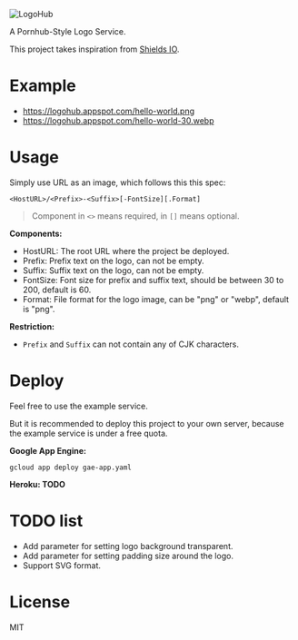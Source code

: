 ![LogoHub](https://logohub.appspot.com/Logo-Hub-36-white.png)

A Pornhub-Style Logo Service.

This project takes inspiration from [Shields IO](https://shields.io/).

# Example

* https://logohub.appspot.com/hello-world.png
* https://logohub.appspot.com/hello-world-30.webp

# Usage

Simply use URL as an image, which follows this this spec: 

```
<HostURL>/<Prefix>-<Suffix>[-FontSize][.Format]
```

> Component in `<>` means required, in `[]` means optional.

**Components:**

* HostURL: The root URL where the project be deployed.
* Prefix: Prefix text on the logo, can not be empty.
* Suffix: Suffix text on the logo, can not be empty.
* FontSize: Font size for prefix and suffix text, should be between 30 to 200, default is 60.
* Format: File format for the logo image, can be "png" or "webp", default is "png".

**Restriction:**

* `Prefix` and `Suffix` can not contain any of CJK characters.

# Deploy

Feel free to use the example service. 

But it is recommended to deploy this project to your own server, because the example service is under a free quota. 

**Google App Engine:**

```shell script
gcloud app deploy gae-app.yaml
```

**Heroku: TODO**

# TODO list

* Add parameter for setting logo background transparent.
* Add parameter for setting padding size around the logo.
* Support SVG format.

# License

MIT
